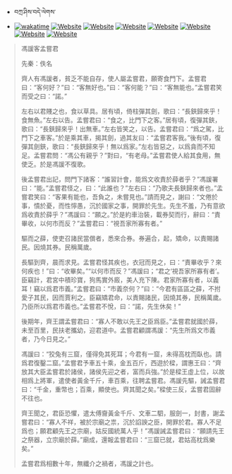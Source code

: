 - བཀྲ་ཤིས་བདེ་ལེགས་ 
- [![wakatime](https://wakatime.com/badge/user/5043ee4a-e361-4607-9d47-d557f2005d05.svg)](https://wakatime.com/@5043ee4a-e361-4607-9d47-d557f2005d05)	[![Website](https://img.shields.io/website?label=&up_color=orange&up_message=Tianchi&url=https%3A%2F%2Fshields.io)](https://tianchi.aliyun.com/home/science/scienceDetail?userId=1095279182618)	[![Website](https://img.shields.io/website?label=&up_color=blue&up_message=Kaggle&url=https%3A%2F%2Fshields.io)](https://www.kaggle.com/ivanxu/)	[![Website](https://img.shields.io/website?label=&up_color=gay&up_message=Yuque&url=https%3A%2F%2Fshields.io)](https://www.yuque.com/ivanaxu)	[![Website](https://img.shields.io/website?label=&up_color=brown&up_message=Leetcode&url=https%3A%2F%2Fshields.io)](https://leetcode.cn/u/ivanaxu)	[![Website](https://img.shields.io/website?label=&up_color=violet&up_message=AIstudio&url=https%3A%2F%2Fshields.io)](https://aistudio.baidu.com/aistudio/personalcenter/thirdview/979775)	[![Website](https://img.shields.io/website?label=&up_color=red&up_message=Gitee&url=https%3A%2F%2Fshields.io)](https://gitee.com/IvanaXu)	[![Website](https://img.shields.io/website?label=&up_color=yellow&up_message=Monkeytype&url=https%3A%2F%2Fshields.io)](https://monkeytype.com/profile/IvanaXu) 

> 馮諼客孟嘗君
> 
> 先秦：佚名 
> 
> 齊人有馮諼者，貧乏不能自存，使人屬孟嘗君，願寄食門下。孟嘗君曰：“客何好？”曰：“客無好也。”曰：“客何能？”曰：“客無能也。”孟嘗君笑而受之曰：“諾。”
> 
> 左右以君賤之也，食以草具。居有頃，倚柱彈其劍，歌曰：“長鋏歸來乎！食無魚。”左右以告。孟嘗君曰：“食之，比門下之客。”居有頃，復彈其鋏，歌曰：“長鋏歸來乎！出無車。”左右皆笑之，以告。孟嘗君曰：“爲之駕，比門下之車客。”於是乘其車，揭其劍，過其友曰：“孟嘗君客我。”後有頃，復彈其劍鋏，歌曰：“長鋏歸來乎！無以爲家。”左右皆惡之，以爲貪而不知足。孟嘗君問：“馮公有親乎？”對曰，“有老母。”孟嘗君使人給其食用，無使乏。於是馮諼不復歌。
> 
> 後孟嘗君出記，問門下諸客：“誰習計會，能爲文收責於薛者乎？”馮諼署曰：“能。”孟嘗君怪之，曰：“此誰也？”左右曰：“乃歌夫長鋏歸來者也。”孟嘗君笑曰：“客果有能也，吾負之，未嘗見也。”請而見之，謝曰：“文倦於事，憒於憂，而性懧愚，沉於國家之事，開罪於先生。先生不羞，乃有意欲爲收責於薛乎？”馮諼曰：“願之。”於是約車治裝，載券契而行，辭曰：“責畢收，以何市而反？”孟嘗君曰：“視吾家所寡有者。”
> 
> 驅而之薛，使吏召諸民當償者，悉來合券。券遍合，起，矯命，以責賜諸民。因燒其券。民稱萬歲。
> 
> 長驅到齊，晨而求見。孟嘗君怪其疾也，衣冠而見之，曰：“責畢收乎？來何疾也！”曰：“收畢矣。”“以何市而反？”馮諼曰；“君之‘視吾家所寡有者’。臣竊計，君宮中積珍寶，狗馬實外廄，美人充下陳。君家所寡有者，以義耳！竊以爲君市義。”孟嘗君曰：“市義奈何？”曰：“今君有區區之薛，不拊愛子其民，因而賈利之。臣竊矯君命，以責賜諸民，因燒其券，民稱萬歲。乃臣所以爲君市義也。”孟嘗君不悅，曰：“諾，先生休矣！”
> 
> 後期年，齊王謂孟嘗君曰：“寡人不敢以先王之臣爲臣。”孟嘗君就國於薛，未至百里，民扶老攜幼，迎君道中。孟嘗君顧謂馮諼：“先生所爲文市義者，乃今日見之。”
> 
> 馮諼曰：“狡兔有三窟，僅得免其死耳；今君有一窟，未得高枕而臥也。請爲君復鑿二窟。”孟嘗君予車五十乘，金五百斤，西遊於樑，謂惠王曰：“齊放其大臣孟嘗君於諸侯，諸侯先迎之者，富而兵強。”於是樑王虛上位，以故相爲上將軍，遣使者黃金千斤，車百乘，往聘孟嘗君。馮諼先驅，誡孟嘗君曰：“千金，重幣也；百乘，顯使也。齊其聞之矣。”樑使三反，孟嘗君固辭不往也。
> 
> 齊王聞之，君臣恐懼，遣太傅齎黃金千斤、文車二駟，服劍一，封書，謝孟嘗君曰：“寡人不祥，被於宗廟之祟，沉於諂諛之臣，開罪於君。寡人不足爲也；願君顧先王之宗廟，姑反國統萬人乎！”馮諼誡孟嘗君曰：“願請先王之祭器，立宗廟於薛。”廟成，還報孟嘗君曰：“三窟已就，君姑高枕爲樂矣。”
> 
> 孟嘗君爲相數十年，無纖介之禍者，馮諼之計也。
>
